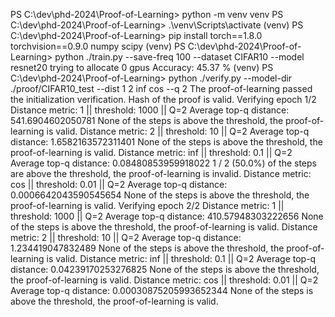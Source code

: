 
PS C:\dev\phd-2024\Proof-of-Learning> python -m venv venv
PS C:\dev\phd-2024\Proof-of-Learning> .\venv\Scripts\activate
(venv) PS C:\dev\phd-2024\Proof-of-Learning> pip install torch==1.8.0 torchvision==0.9.0 numpy scipy 
(venv) PS C:\dev\phd-2024\Proof-of-Learning> python ./train.py --save-freq 100 --dataset CIFAR10 --model resnet20
trying to allocate 0 gpus
Accuracy: 45.37 %
(venv) PS C:\dev\phd-2024\Proof-of-Learning>  python ./verify.py --model-dir ./proof/CIFAR10_test --dist 1 2 inf cos --q 2
The proof-of-learning passed the initialization verification.
Hash of the proof is valid.
Verifying epoch 1/2
Distance metric: 1 || threshold: 1000 || Q=2
Average top-q distance: 541.6904602050781
None of the steps is above the threshold, the proof-of-learning is valid.
Distance metric: 2 || threshold: 10 || Q=2
Average top-q distance: 1.6582163572311401
None of the steps is above the threshold, the proof-of-learning is valid.
Distance metric: inf || threshold: 0.1 || Q=2
Average top-q distance: 0.08480853959918022
1 / 2 (50.0%) of the steps are above the threshold, the proof-of-learning is invalid.
Distance metric: cos || threshold: 0.01 || Q=2
Average top-q distance: 0.0006642043590545654
None of the steps is above the threshold, the proof-of-learning is valid.
Verifying epoch 2/2
Distance metric: 1 || threshold: 1000 || Q=2
Average top-q distance: 410.57948303222656
None of the steps is above the threshold, the proof-of-learning is valid.
Distance metric: 2 || threshold: 10 || Q=2
Average top-q distance: 1.234419047832489
None of the steps is above the threshold, the proof-of-learning is valid.
Distance metric: inf || threshold: 0.1 || Q=2
Average top-q distance: 0.04239170253276825
None of the steps is above the threshold, the proof-of-learning is valid.
Distance metric: cos || threshold: 0.01 || Q=2
Average top-q distance: 0.00030875205993652344
None of the steps is above the threshold, the proof-of-learning is valid.
